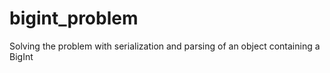 # bigint_problem
Solving the problem with serialization and parsing of an object containing a BigInt
